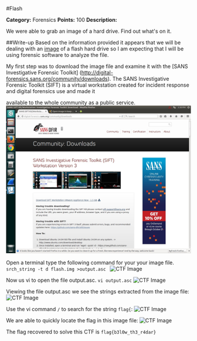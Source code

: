 #Flash

**Category:** Forensics 
**Points:** 100 
**Description:** 

We were able to grab an image of a hard drive. Find out what's on it.

##Write-up
Based on the information provided it appears that we will be dealing with an [image](https://en.wikipedia.org/wiki/Disk_image) of a flash hard drive so I am expecting that I will be using forensic software to analyze the file.

My first step was to download the image file and examine it with the [SANS Investigative Forensic Toolkit] (http://digital-forensics.sans.org/community/downloads). The SANS Investigative Forensic Toolkit (SIFT)  is a virtual workstation created for incident response and digital forensics use and made it 

available to the whole community as a public service. 
![CTF Image](./Images/CTF1.jpg)

Open a terminal type the following command for your your image file. 
```srch_string -t d flash.img >output.asc ```
![CTF Image](./Images/CTF31.jpg)

Now us vi to open the file output.asc. 
```vi output.asc```
![CTF Image](./Images/CTF32.jpg)

Viewing the file output.asc we see the strings extracted from the image file:
![CTF Image](./Images/CTF33.jpg)

Use the vi command ```/``` to search for the string ```flag{```:
![CTF Image](./Images/CTF34.jpg)

We are able to quickly locate the flag in this image file:
![CTF Image](./Images/CTF35.jpg)

The flag recovered to solve this CTF is ```flag{b3l0w_th3_r4dar}```

